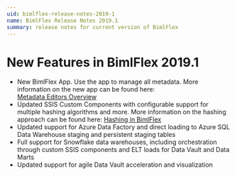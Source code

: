 ```yaml
---
uid: bimlflex-release-notes-2019-1
name: BimlFlex Release Notes 2019.1
summary: release notes for current version of BimlFlex
---
```

# New Features in BimlFlex 2019.1

* New BimlFlex App. Use the app to manage all metadata. More information on the new app can be found here: [Metadata Editors Overview](xref:metadata-editors-overview)
* Updated SSIS Custom Components with configurable support for multiple hashing algorithms and more. More information on the hashing approach can be found here: [Hashing in BimlFlex](xref:bimlflex-hashing-overview)
* Updated support for Azure Data Factory and direct loading to Azure SQL Data Warehouse staging and persistent staging tables
* Full support for Snowflake data warehouses, including orchestration through custom SSIS components and ELT loads for Data Vault and Data Marts
* Updated support for agile Data Vault acceleration and visualization
